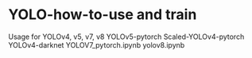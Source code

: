 # YOLO-how-to-use and train
Usage for YOLOv4, v5, v7, v8
YOLOv5-pytorch
Scaled-YOLOv4-pytorch
YOLOv4-darknet
YOLOV7_pytorch.ipynb
yolov8.ipynb
